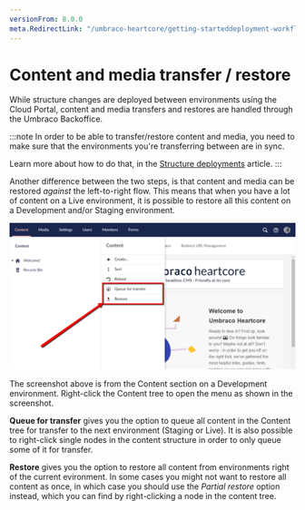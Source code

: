 ```yaml
---
versionFrom: 8.0.0
meta.RedirectLink: "/umbraco-heartcore/getting-starteddeployment-workflow/content-transfer/"
---
```


# Content and media transfer / restore

While structure changes are deployed between environments using the Cloud Portal, content and media transfers and restores are handled through the Umbraco Backoffice.

:::note
In order to be able to transfer/restore content and media, you need to make sure that the environments you're transferring between are in sync.

Learn more about how to do that, in the [Structure deployments](../Structure-deployment) article.
:::

Another difference between the two steps, is that content and media can be restored *against* the left-to-right flow. This means that when you have a lot of content on a Live environment, it is possible to restore all this content on a Development and/or Staging environment.

![Queue for transfer and restore](images/transfer-and-restore.png)

The screenshot above is from the Content section on a Development environment. Right-click the Content tree to open the menu as shown in the screenshot.

**Queue for transfer** gives you the option to queue all content in the Content tree for transfer to the next environment (Staging or Live). It is also possible to right-click single nodes in the content structure in order to only queue some of it for transfer.

**Restore** gives you the option to restore all content from environments right of the current evironment. In some cases you might not want to restore all content as once, in which case you should use the *Partial restore* option instead, which you can find by right-clicking a node in the content tree.